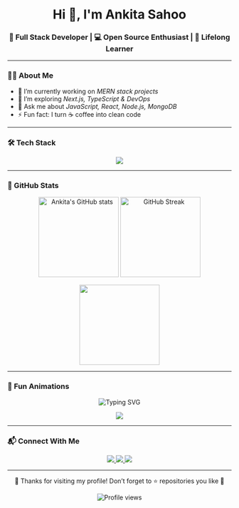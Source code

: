 <!-- Profile README for Ankita Sahoo -->

<h1 align="center">
  Hi 👋, I'm Ankita Sahoo  
</h1>

<h3 align="center">
  🚀 Full Stack Developer | 💻 Open Source Enthusiast | 🌱 Lifelong Learner
</h3>

---

### 👩‍💻 About Me
- 🔭 I’m currently working on *MERN stack projects*  
- 🌱 I’m exploring *Next.js, TypeScript & DevOps*  
- 💬 Ask me about *JavaScript, React, Node.js, MongoDB*  
- ⚡ Fun fact: I turn ☕ coffee into clean code  

---

### 🛠 Tech Stack
<p align="center">
  <img src="https://skillicons.dev/icons?i=html,css,js,ts,react,nextjs,nodejs,express,mongodb,postgres,python,java,git,github,linux,docker,aws" />
</p>

---

### 🌟 GitHub Stats
<p align="center">
  <img src="https://github-readme-stats.vercel.app/api?username=ankitasahoo&show_icons=true&theme=radical" alt="Ankita's GitHub stats" height="180"/>
  <img src="https://github-readme-streak-stats.herokuapp.com/?user=ankitasahoo&theme=radical" alt="GitHub Streak" height="180"/>
</p>

<p align="center">
  <img src="https://github-readme-stats.vercel.app/api/top-langs/?username=ankitasahoo&layout=compact&theme=radical" height="180"/>
</p>

---

### 🎯 Fun Animations
<p align="center">
  <img src="https://readme-typing-svg.demolab.com?font=Fira+Code&weight=500&size=24&pause=1000&color=F74C9F&width=435&lines=Full+Stack+Developer;Open+Source+Contributor;Problem+Solver;Always+Learning+New+Things" alt="Typing SVG" />
</p>

<p align="center">
  <img src="https://github-profile-trophy.vercel.app/?username=ankitasahoo&theme=radical&no-frame=true&margin-w=5&column=7" />
</p>

---

### 📬 Connect With Me
<p align="center">
  <a href="[https://linkedin.com/in/ankitasahoo](https://www.linkedin.com/in/ankita-sahoo-243a68230?lipi=urn%3Ali%3Apage%3Ad_flagship3_profile_view_base_contact_details%3BXRP9c4y7QImkD7ETApsePA%3D%3D)" target="_blank">
    <img src="https://img.shields.io/badge/LinkedIn-%230077B5.svg?&style=for-the-badge&logo=linkedin&logoColor=white" />
  </a>
  <a href="mailto:ankitasahoo.dev@gmail.com">
    <img src="https://img.shields.io/badge/Gmail-D14836.svg?&style=for-the-badge&logo=gmail&logoColor=white" />
  </a>
  <a href="https://twitter.com/ankitasahoo" target="_blank">
    <img src="https://img.shields.io/badge/Twitter-%231DA1F2.svg?&style=for-the-badge&logo=twitter&logoColor=white" />
  </a>
</p>

---

<p align="center">
  💖 Thanks for visiting my profile! Don’t forget to ⭐ repositories you like 💖
</p>

<p align="center">
  <img src="https://komarev.com/ghpvc/?username=ankitasahoo&label=Profile%20Views&color=ff69b4&style=flat" alt="Profile views" />
</p>
